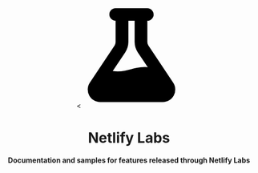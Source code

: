 <div align="center">
	<<svg width="200" height="200" viewBox="0 0 16 16" xmlns="http://www.w3.org/2000/svg" aria-hidden="true" class="!tw-fill-current !tw-mr-0"><path fill-rule="evenodd" d="M11.53 1a1 1 0 00-1-1H5.47a1 1 0 00-1.01 1 1 1 0 001 1v3.4a1 1 0 01-.16.55L1.34 11.9A2 2 0 003.02 15h9.96a2 2 0 001.68-3.1L10.7 5.95a1 1 0 01-.17-.55V2a1 1 0 001.01-1zM7.5 5.4V2h1v3.4c0 .59.18 1.16.5 1.65l1.6 2.38c-1.05-.12-1.88.1-2.7.32-.88.23-1.75.47-2.9.29l2-2.99c.32-.49.5-1.06.5-1.65z" clip-rule="evenodd"></path></svg>
	<h1>Netlify Labs</h1>
	<p>
		<b>Documentation and samples for features released through Netlify Labs</b>
	</p>
	<br>
	<br>
	<br>
</div>


